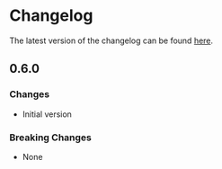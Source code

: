 # Changelog

The latest version of the changelog can be found [here](https://github.com/Azure/bicep-registry-modules/blob/main/avm/res/insights/component/CHANGELOG.md).

## 0.6.0

### Changes

- Initial version

### Breaking Changes

- None
